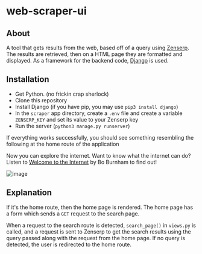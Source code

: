 # web-scraper-ui

## About
A tool that gets results from the web, based off of a query using [Zenserp](https://zenserp.com/).
The results are retrieved, then on a HTML page they are formatted and displayed.
As a framework for the backend code, [Django](https://www.djangoproject.com/) is used.

## Installation
+ Get Python. (no frickin crap sherlock)
+ Clone this repository
+ Install Django (if you have pip, you may use `pip3 install django`)
+ In the `scraper` app directory, create a `.env` file and create a variable `ZENSERP_KEY` and set its value to your Zenserp key
+ Run the server (`python3 manage.py runserver`)

If everything works successfully, you should see something resembling the following at the home route of the application

Now you can explore the internet. Want to know what the internet can do? Listen to [Welcome to the Internet](https://www.youtube.com/watch?v=k1BneeJTDcU) by Bo Burnham to find out!

![image](https://user-images.githubusercontent.com/97091148/187571096-2beeb106-081b-40be-a38a-e774d9485d1e.png)

## Explanation
If it's the home route, then the home page is rendered. The home page has a form which sends a `GET` request to the search page.

When a request to the search route is detected, `search_page()` in `views.py` is called, and a request is sent to Zenserp to get the search results using the query passed along with the request from the home page. If no query is detected, the user is redirected to the home route.
